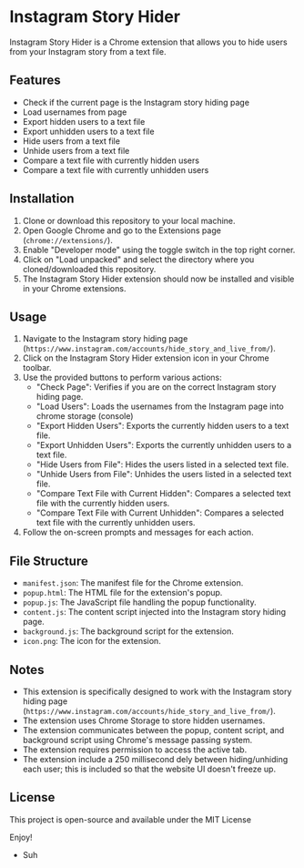 # Instagram Story Hider

Instagram Story Hider is a Chrome extension that allows you to hide users from your Instagram story from a text file.

## Features

- Check if the current page is the Instagram story hiding page
- Load usernames from page
- Export hidden users to a text file
- Export unhidden users to a text file
- Hide users from a text file
- Unhide users from a text file
- Compare a text file with currently hidden users
- Compare a text file with currently unhidden users

## Installation

1. Clone or download this repository to your local machine.
2. Open Google Chrome and go to the Extensions page (`chrome://extensions/`).
3. Enable "Developer mode" using the toggle switch in the top right corner.
4. Click on "Load unpacked" and select the directory where you cloned/downloaded this repository.
5. The Instagram Story Hider extension should now be installed and visible in your Chrome extensions.

## Usage

1. Navigate to the Instagram story hiding page (`https://www.instagram.com/accounts/hide_story_and_live_from/`).
2. Click on the Instagram Story Hider extension icon in your Chrome toolbar.
3. Use the provided buttons to perform various actions:
   - "Check Page": Verifies if you are on the correct Instagram story hiding page.
   - "Load Users": Loads the usernames from the Instagram page into chrome storage (console)
   - "Export Hidden Users": Exports the currently hidden users to a text file.
   - "Export Unhidden Users": Exports the currently unhidden users to a text file.
   - "Hide Users from File": Hides the users listed in a selected text file.
   - "Unhide Users from File": Unhides the users listed in a selected text file.
   - "Compare Text File with Current Hidden": Compares a selected text file with the currently hidden users.
   - "Compare Text File with Current Unhidden": Compares a selected text file with the currently unhidden users.
4. Follow the on-screen prompts and messages for each action.

## File Structure

- `manifest.json`: The manifest file for the Chrome extension.
- `popup.html`: The HTML file for the extension's popup.
- `popup.js`: The JavaScript file handling the popup functionality.
- `content.js`: The content script injected into the Instagram story hiding page.
- `background.js`: The background script for the extension.
- `icon.png`: The icon for the extension.

## Notes

- This extension is specifically designed to work with the Instagram story hiding page (`https://www.instagram.com/accounts/hide_story_and_live_from/`).
- The extension uses Chrome Storage to store hidden usernames.
- The extension communicates between the popup, content script, and background script using Chrome's message passing system.
- The extension requires permission to access the active tab.
- The extension include a 250 millisecond dely between hiding/unhiding each user; this is included so that the website UI doesn't freeze up.

## License

This project is open-source and available under the MIT License

Enjoy!
- Suh
